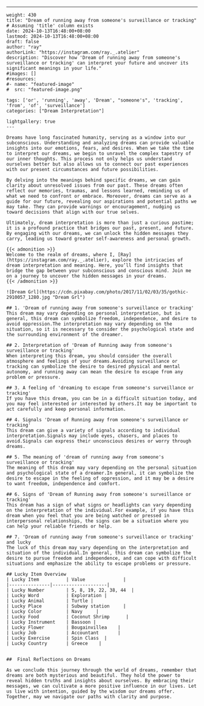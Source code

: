 ---
    weight: 430
    title: "Dream of running away from someone's surveillance or tracking"  # Assuming 'title' column exists
    date: 2024-10-13T16:48:00+08:00
    lastmod: 2024-10-13T16:48:00+08:00
    draft: false
    author: "ray"
    authorLink: "https://instagram.com/ray._.atelier"
    description: "Discover how 'Dream of running away from someone's surveillance or tracking' can interpret your future and uncover its significant meanings in your life."
    #images: []
    #resources:
    #- name: "featured-image"
    #  src: "featured-image.png"
    
    tags: ['or', 'running', 'away', 'Dream', "someone's", 'tracking', 'from', 'of', 'surveillance']
    categories: ["Dream Interpretation"]
    
    lightgallery: true
    ---
    
    Dreams have long fascinated humanity, serving as a window into our subconscious. Understanding and analyzing dreams can provide valuable insights into our emotions, fears, and desires. When we take the time to interpret our dreams, we begin to unravel the complex tapestry of our inner thoughts. This process not only helps us understand ourselves better but also allows us to connect our past experiences with our present circumstances and future possibilities.
    
    By delving into the meanings behind specific dreams, we can gain clarity about unresolved issues from our past. These dreams often reflect our memories, traumas, and lessons learned, reminding us of what we need to confront or embrace. Moreover, dreams can serve as a guide for our future, revealing our aspirations and potential paths we may take. They can provide warnings or encouragement, nudging us toward decisions that align with our true selves.
    
    Ultimately, dream interpretation is more than just a curious pastime; it is a profound practice that bridges our past, present, and future. By engaging with our dreams, we can unlock the hidden messages they carry, leading us toward greater self-awareness and personal growth.
    
    {{< admonition >}}
    Welcome to the realm of dreams, where I, [Ray](https://instagram.com/ray._.atelier), explore the intricacies of dream interpretation and meaning. Here, you’ll find insights that bridge the gap between your subconscious and conscious mind. Join me on a journey to uncover the hidden messages in your dreams.
    {{< /admonition >}}
    
    ![Dream Grl](https://cdn.pixabay.com/photo/2017/11/02/03/35/gothic-2910057_1280.jpg "Dream Grl")
    
    ## 1. 'Dream of running away from someone's surveillance or tracking'
    This dream may vary depending on personal interpretation, but in general, this dream can symbolize freedom, independence, and desire to avoid oppression.The interpretation may vary depending on the situation, so it is necessary to consider the psychological state and the surrounding environment of the dreamer.
    
    ## 2. Interpretation of 'Dream of Running away from someone's surveillance or tracking'
    When interpreting this dream, you should consider the overall atmosphere and feelings of your dreams.Avoiding surveillance or tracking can symbolize the desire to desired physical and mental autonomy, and running away can mean the desire to escape from any problem or pressure.
    
    ## 3. A feeling of 'dreaming to escape from someone's surveillance or tracking'
    If you have this dream, you can be in a difficult situation today, and you may feel interested or interested by others.It may be important to act carefully and keep personal information.
    
    ## 4. Signals 'Dream of Running away from someone's surveillance or tracking'
    This dream can give a variety of signals according to individual interpretation.Signals may include eyes, chasers, and places to avoid.Signals can express their unconscious desires or worry through dreams.
    
    ## 5. The meaning of 'dream of running away from someone's surveillance or tracking'
    The meaning of this dream may vary depending on the personal situation and psychological state of a dreamer.In general, it can symbolize the desire to escape in the feeling of oppression, and it may be a desire to want freedom, independence and comfort.
    
    ## 6. Signs of 'Dream of Running away from someone's surveillance or tracking'
    This dream has a sign of what signs or headlights can vary depending on the interpretation of the individual.For example, if you have this dream when you feel that you are being watched or pressed in interpersonal relationships, the signs can be a situation where you can help your reliable friends or help.
    
    ## 7. 'Dream of running away from someone's surveillance or tracking' and lucky
    The luck of this dream may vary depending on the interpretation and situation of the individual.In general, this dream can symbolize the desire to pursue freedom and independence, and can cope with difficult situations and emphasize the ability to escape problems or pressure.
    
    ## Lucky Item Overview
    | Lucky Item          | Value              |
    |---------------|--------------------|
    | Lucky Number        | 5, 8, 19, 22, 38, 44  |
    | Lucky Word          | Exploration |
    | Lucky Animal        | Turtle |
    | Lucky Place         | Subway station     |
    | Lucky Color         | Navy     |
    | Lucky Food          | Coconut Shrimp      |
    | Lucky Instrument    | Bassoon |
    | Lucky Flower        | Bougainvillea    |
    | Lucky Job           | Accountant       |
    | Lucky Exercise      | Spin Class  |
    | Lucky Country       | Greece    |
    
    
    ##  Final Reflections on Dreams
    
    As we conclude this journey through the world of dreams, remember that dreams are both mysterious and beautiful. They hold the power to reveal hidden truths and insights about ourselves. By embracing their messages, we can cultivate a more positive influence in our lives. Let us live with intention, guided by the wisdom our dreams offer. Together, may we navigate our paths with clarity and purpose.
    